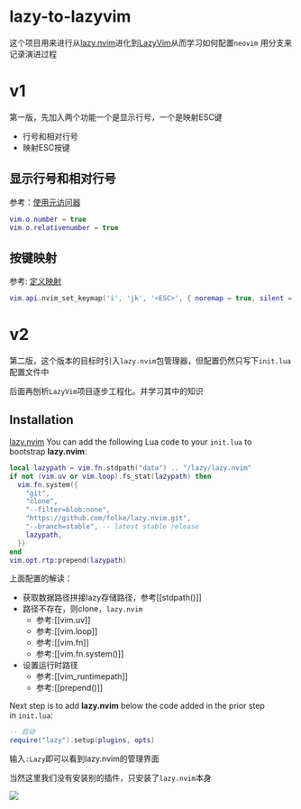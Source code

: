 # lazy-to-lazyvim
这个项目用来进行从[lazy.nvim](https://github.com/folke/lazy.nvim)进化到[LazyVim](https://github.com/LazyVim/LazyVim)从而学习如何配置`neovim`
用分支来记录演进过程

# v1

第一版，先加入两个功能一个是显示行号，一个是映射ESC键
- 行号和相对行号
- 映射ESC按键

## 显示行号和相对行号

参考：[使用元访问器](https://github.com/glepnir/nvim-lua-guide-zh#%E4%BD%BF%E7%94%A8%E5%85%83%E8%AE%BF%E9%97%AE%E5%99%A8)

```lua
vim.o.number = true
vim.o.relativenumber = true
```
## 按键映射

参考: [定义映射](https://github.com/glepnir/nvim-lua-guide-zh#%E5%AE%9A%E4%B9%89%E6%98%A0%E5%B0%84)
```lua
vim.api.nvim_set_keymap('i', 'jk', '<ESC>', { noremap = true, silent = true })
```

# v2

第二版，这个版本的目标时引入`lazy.nvim`包管理器，但配置仍然只写下`init.lua`配置文件中

后面再刨析`LazyVim`项目逐步工程化。并学习其中的知识

## Installation
[lazy.nvim](https://github.com/folke/lazy.nvim#-installation)
You can add the following Lua code to your `init.lua` to bootstrap **lazy.nvim**:

```lua
local lazypath = vim.fn.stdpath("data") .. "/lazy/lazy.nvim"
if not (vim.uv or vim.loop).fs_stat(lazypath) then
  vim.fn.system({
    "git",
    "clone",
    "--filter=blob:none",
    "https://github.com/folke/lazy.nvim.git",
    "--branch=stable", -- latest stable release
    lazypath,
  })
end
vim.opt.rtp:prepend(lazypath)
```
上面配置的解读：
- 获取数据路径拼接lazy存储路径，参考[[stdpath()]]
- 路径不存在，则clone，`lazy.nvim`
	- 参考:[[vim.uv]]
	- 参考:[[vim.loop]]
	- 参考:[[vim.fn]]
	- 参考:[[vim.fn.system()]]
- 设置运行时路径
	- 参考:[[vim_runtimepath]]
	- 参考:[[prepend()]]

Next step is to add **lazy.nvim** below the code added in the prior step in `init.lua`:

```lua
-- 启动
require("lazy").setup(plugins, opts)
```

输入`:Lazy`即可以看到lazy.nvim的管理界面

当然这里我们没有安装别的插件，只安装了`lazy.nvim`本身

![](https://taengsic.com/img/20240518222223_111.png)

